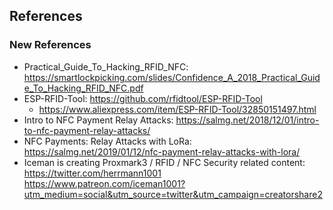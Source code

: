 ## References

### New References
- Practical_Guide_To_Hacking_RFID_NFC: https://smartlockpicking.com/slides/Confidence_A_2018_Practical_Guide_To_Hacking_RFID_NFC.pdf
- ESP-RFID-Tool: https://github.com/rfidtool/ESP-RFID-Tool
  - https://www.aliexpress.com/item/ESP-RFID-Tool/32850151497.html
- Intro to NFC Payment Relay Attacks: https://salmg.net/2018/12/01/intro-to-nfc-payment-relay-attacks/
- NFC Payments: Relay Attacks with LoRa: https://salmg.net/2019/01/12/nfc-payment-relay-attacks-with-lora/
- Iceman is creating Proxmark3 / RFID / NFC Security related content: https://twitter.com/herrmann1001 https://www.patreon.com/iceman1001?utm_medium=social&utm_source=twitter&utm_campaign=creatorshare2
